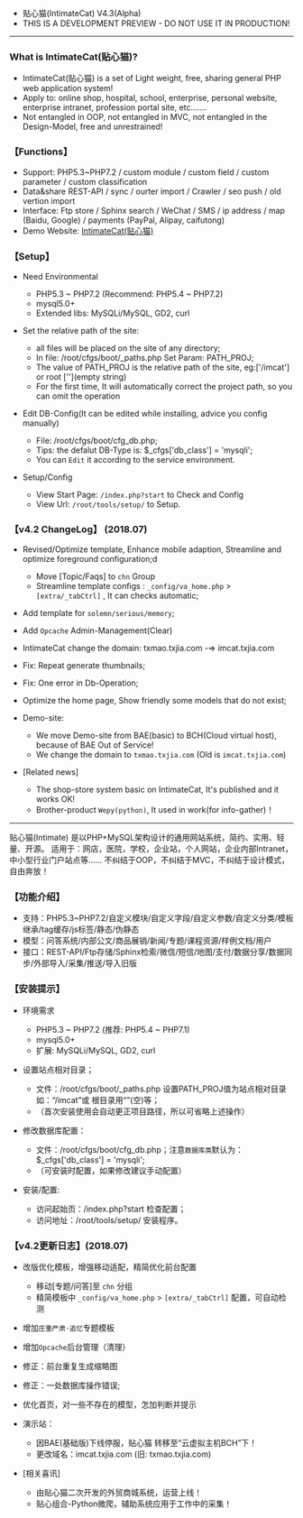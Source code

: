 

* 贴心猫(IntimateCat) V4.3(Alpha)
* THIS IS A DEVELOPMENT PREVIEW - DO NOT USE IT IN PRODUCTION!

--- --- --- --- --- --- --- --- --- 


### What is IntimateCat(贴心猫)?

* IntimateCat(贴心猫) is a set of Light weight, free, sharing general PHP web application system!
* Apply to: online shop, hospital, school, enterprise, personal website, enterprise intranet, profession portal site, etc.......
* Not entangled in OOP, not entangled in MVC, not entangled in the Design-Model, free and unrestrained!


### 【Functions】

* Support: PHP5.3~PHP7.2 / custom module / custom field / custom parameter / custom classification
* Data&share REST-API / sync / ourter import / Crawler / seo push / old vertion import
* Interface: Ftp store / Sphinx search / WeChat / SMS / ip address / map (Baidu, Google) / payments (PayPal, Alipay, caifutong)
* Demo Website: [IntimateCat(贴心猫)](http://imcat.txjia.com/)


### 【Setup】

* Need Environmental
  - PHP5.3 ~ PHP7.2 (Recommend: PHP5.4 ~ PHP7.2)
  - mysql5.0+
  - Extended libs: MySQLi/MySQL, GD2, curl

* Set the relative path of the site: 
  - all files will be placed on the site of any directory; 
  - In file: /root/cfgs/boot/_paths.php Set Param: PATH_PROJ; 
  - The value of PATH_PROJ is the relative path of the site, eg:['/imcat'] or root [''](empty string)
  - For the first time, It will automatically correct the project path, so you can omit the operation

* Edit DB-Config(It can be edited while installing, advice you config manually) 
  - File: /root/cfgs/boot/cfg_db.php; 
  - Tips: the defalut DB-Type is: $_cfgs['db_class'] = 'mysqli'; 
  - You can `Edit` it according to the service environment.

* Setup/Config 
  - View Start Page: `/index.php?start` to Check and Config
  - View Url: `/root/tools/setup/` to Setup.


### 【v4.2 ChangeLog】 (2018.07)

* Revised/Optimize template, Enhance mobile adaption, Streamline and optimize foreground configuration;d
  - Move [Topic/Faqs] to `chn` Group
  - Streamline template configs : `_config/va_home.php` > `[extra/_tabCtrl]` , It can checks automatic; 

* Add template for `solemn/serious/memory`;

* Add `Opcache` Admin-Management(Clear)

* IntimateCat change the domain: txmao.txjia.com -=> imcat.txjia.com

* Fix: Repeat generate thumbnails;

* Fix: One error in Db-Operation;

* Optimize the home page, Show friendly some models that do not exist;

* Demo-site:
  - We move Demo-site from BAE(basic) to BCH(Cloud virtual host), because of BAE Out of Service!
  - We change the domain to `txmao.txjia.com` (Old is `imcat.txjia.com`)

* [Related news]
  - The shop-store system basic on IntimateCat, It's published and it works OK!
  - Brother-product `Wepy(python)`, It used in work(for info-gather)！


--- --- --- --- --- --- --- --- --- 

贴心猫(Intimate) 是以PHP+MySQL架构设计的通用网站系统，简约、实用、轻量、开源。
适用于：网店，医院，学校，企业站，个人网站，企业内部Intranet，中小型行业门户站点等……
不纠结于OOP，不纠结于MVC，不纠结于设计模式，自由奔放！


### 【功能介绍】

* 支持：PHP5.3~PHP7.2/自定义模块/自定义字段/自定义参数/自定义分类/模板继承/tag缓存/js标签/静态/伪静态
* 模型：问答系统/内部公文/商品展销/新闻/专题/课程资源/样例文档/用户
* 接口：REST-API/Ftp存储/Sphinx检索/微信/短信/地图/支付/数据分享/数据同步/外部导入/采集/推送/导入旧版


### 【安装提示】

* 环境需求
  - PHP5.3 ~ PHP7.2 (推荐: PHP5.4 ~ PHP7.1)
  - mysql5.0+
  - 扩展: MySQLi/MySQL, GD2, curl

* 设置站点相对目录；
  - 文件：/root/cfgs/boot/_paths.php 设置PATH_PROJ值为站点相对目录如：“/imcat”或 根目录用“”(空)等；
  - （首次安装使用会自动更正项目路径，所以可省略上述操作）

* 修改数据库配置：
  - 文件：/root/cfgs/boot/cfg_db.php；注意`数据库类`默认为：$_cfgs['db_class'] = 'mysqli';
  - （可安装时配置，如果修改建议手动配置）

* 安装/配置: 
  - 访问起始页：/index.php?start 检查配置；
  - 访问地址：/root/tools/setup/ 安装程序。


### 【v4.2更新日志】(2018.07)

* 改版优化模板，增强移动适配，精简优化前台配置
  - 移动[专题/问答]至 `chn` 分组
  - 精简模板中 `_config/va_home.php` > `[extra/_tabCtrl]` 配置，可自动检测

* 增加`庄重严肃·追忆`专题模板

* 增加`Opcache`后台管理（清理）

* 修正：前台重复生成缩略图

* 修正：一处数据库操作错误;

* 优化首页，对一些不存在的模型，怎加判断并提示

* 演示站：
  - 因BAE(基础版)下线停服，贴心猫 转移至“云虚拟主机BCH”下！
  - 更改域名：imcat.txjia.com (旧: txmao.txjia.com)

* [相关喜讯]
  - 由贴心猫二次开发的外贸商城系统，运营上线！
  - 贴心组合-Python微爬，辅助系统应用于工作中的采集！

